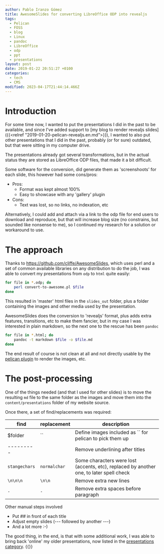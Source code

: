 ```yaml
---
author: Pablo Iranzo Gómez
title: AwesomeSlides for converting LibreOffice ODP into revealjs
tags:
  - Pelican
  - FOSS
  - blog
  - Linux
  - pandoc
  - LibreOffice
  - odp
  - ppt
  - presentations
layout: post
date: 2019-01-22 20:51:27 +0100
categories:
  - tech
  - CMS
modified: 2023-04-17T21:44:14.466Z
---
```


# Introduction

For some time now, I wanted to put the presentations I did in the past to be available, and since I've added support to [my blog to render revealjs slides]({{<relref "2019-01-20-pelican-revealjs.en.md">}}), I wanted to also put other presentations that I did in the past, probably (or for sure) outdated, but that were sitting in my computer drive.

The presentations already got several transformations, but in the actual status they are stored as LibreOffice ODP files, that made it a bit difficult.

Some software for the conversion, did generate them as 'screenshoots' for each slide, this however had some cons/pros:

- Pros:
  - Format was kept almost 100%
  - Easy to showcase with any 'gallery' plugin
- Cons:
  - Text was lost, so no links, no indexation, etc

Alternatively, I could add and attach via a link to the odp file for end users to download and reproduce, but that will increase blog size (no constrains, but sounded like nonsense to me), so I continued my research for a solution or workaround to use.

# The approach

Thanks to <https://github.com/cliffe/AwesomeSlides>, which uses perl and a set of common available libraries on any
distribution to do the job, I was able to convert my presentations from `odp` to `html` quite easily:

```sh
for file in *.odp; do
    perl convert-to-awesome.pl $file
done
```

This resulted in 'master' html files in the `slides_out` folder, plus a folder containing the images and other media used by the presentation.

AwesomeSlides does the conversion to 'revealjs' format, plus adds extra features, transitions, etc to make them fancier, but in my case I was interested in plain markdown, so the next one to the rescue has been `pandoc`

```sh
for file in *.html; do
    pandoc -t markdown $file -o $file.md
done
```

The end result of course is not clean at all and not directly usable by the [pelican plugin](http://github.com/iranzo/pelican-revealmd/) to render the images, etc.

# The post-processing

One of the things needed (and that I used for other slides) is to move the resulting
`md` file to the same folder as the images and move them into the `content/presentations` folder of my website source.

Once there, a set of find/replacements was required:

| find          | replacement  | description                                                                             |
| ------------- | ------------ | --------------------------------------------------------------------------------------- |
| \$folder      | ``           | Define images included as `` for pelican to pick them up                                |
| ---------     |              | Remove underlining after titles                                                         |
| `stangechars` | `normalchar` | Some characters were lost (accents, etc), replaced by another one, to later spell check |
| `\n\n\n`      | `\n\n`       | Remove extra new lines                                                                  |
| `-⠀⠀⠀⠀⠀`      | `-⠀`         | Remove extra spaces before paragraph                                                    |

Other manual steps involved

- Put ## in front of each title
- Adjust empty slides (--- followed by another ---)
- And a lot more :-)

The good thing, in the end, is that with some additional work, I was able to bring back 'online' my older presentations, now listed in the [presentations category]({category}presentations).
{{<enjoy>}}
